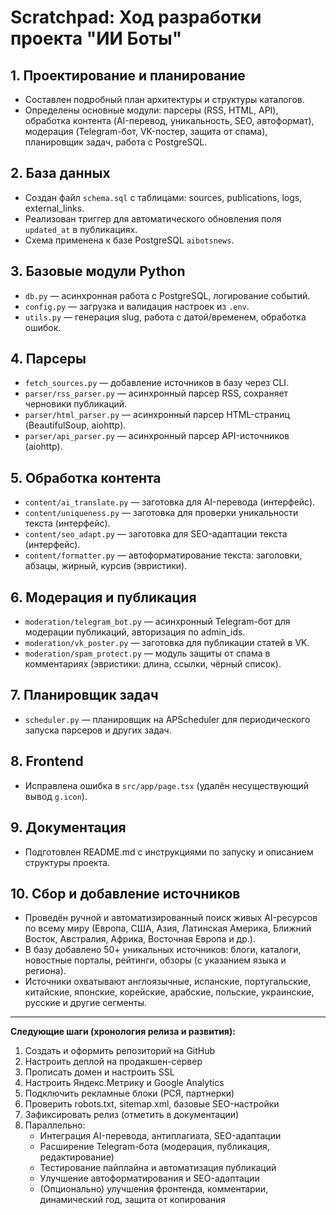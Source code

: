 # Scratchpad: Ход разработки проекта "ИИ Боты"

## 1. Проектирование и планирование
- Составлен подробный план архитектуры и структуры каталогов.
- Определены основные модули: парсеры (RSS, HTML, API), обработка контента (AI-перевод, уникальность, SEO, автоформат), модерация (Telegram-бот, VK-постер, защита от спама), планировщик задач, работа с PostgreSQL.

## 2. База данных
- Создан файл `schema.sql` с таблицами: sources, publications, logs, external_links.
- Реализован триггер для автоматического обновления поля `updated_at` в публикациях.
- Схема применена к базе PostgreSQL `aibotsnews`.

## 3. Базовые модули Python
- `db.py` — асинхронная работа с PostgreSQL, логирование событий.
- `config.py` — загрузка и валидация настроек из `.env`.
- `utils.py` — генерация slug, работа с датой/временем, обработка ошибок.

## 4. Парсеры
- `fetch_sources.py` — добавление источников в базу через CLI.
- `parser/rss_parser.py` — асинхронный парсер RSS, сохраняет черновики публикаций.
- `parser/html_parser.py` — асинхронный парсер HTML-страниц (BeautifulSoup, aiohttp).
- `parser/api_parser.py` — асинхронный парсер API-источников (aiohttp).

## 5. Обработка контента
- `content/ai_translate.py` — заготовка для AI-перевода (интерфейс).
- `content/uniqueness.py` — заготовка для проверки уникальности текста (интерфейс).
- `content/seo_adapt.py` — заготовка для SEO-адаптации текста (интерфейс).
- `content/formatter.py` — автоформатирование текста: заголовки, абзацы, жирный, курсив (эвристики).

## 6. Модерация и публикация
- `moderation/telegram_bot.py` — асинхронный Telegram-бот для модерации публикаций, авторизация по admin_ids.
- `moderation/vk_poster.py` — заготовка для публикации статей в VK.
- `moderation/spam_protect.py` — модуль защиты от спама в комментариях (эвристики: длина, ссылки, чёрный список).

## 7. Планировщик задач
- `scheduler.py` — планировщик на APScheduler для периодического запуска парсеров и других задач.

## 8. Frontend
- Исправлена ошибка в `src/app/page.tsx` (удалён несуществующий вывод `g.icon`).

## 9. Документация
- Подготовлен README.md с инструкциями по запуску и описанием структуры проекта.

## 10. Сбор и добавление источников
- Проведён ручной и автоматизированный поиск живых AI-ресурсов по всему миру (Европа, США, Азия, Латинская Америка, Ближний Восток, Австралия, Африка, Восточная Европа и др.).
- В базу добавлено 50+ уникальных источников: блоги, каталоги, новостные порталы, рейтинги, обзоры (с указанием языка и региона).
- Источники охватывают англоязычные, испанские, португальские, китайские, японские, корейские, арабские, польские, украинские, русские и другие сегменты.

---

**Следующие шаги (хронология релиза и развития):**
1. Создать и оформить репозиторий на GitHub
2. Настроить деплой на продакшен-сервер
3. Прописать домен и настроить SSL
4. Настроить Яндекс.Метрику и Google Analytics
5. Подключить рекламные блоки (РСЯ, партнерки)
6. Проверить robots.txt, sitemap.xml, базовые SEO-настройки
7. Зафиксировать релиз (отметить в документации)
8. Параллельно:
   - Интеграция AI-перевода, антиплагиата, SEO-адаптации
   - Расширение Telegram-бота (модерация, публикация, редактирование)
   - Тестирование пайплайна и автоматизация публикаций
   - Улучшение автоформатирования и SEO-адаптации
   - (Опционально) улучшения фронтенда, комментарии, динамический год, защита от копирования 